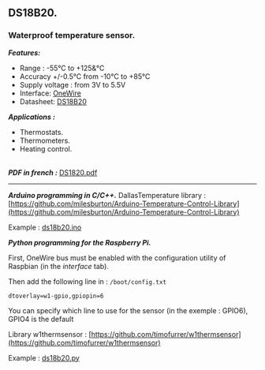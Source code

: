 ## DS18B20.
### Waterproof temperature sensor.
***Features:***

- Range : -55°C to +125&°C
- Accuracy +/-0.5°C from -10°C to +85°C
- Supply voltage : from 3V to 5.5V
- Interface: [OneWire](https://en.wikipedia.org/wiki/1-Wire)
- Datasheet: [DS18B20](https://datasheets.maximintegrated.com/en/ds/DS18B20.pdf)

***Applications :***

- Thermostats.
- Thermometers.
- Heating control.

\
***PDF in french :*** [DS1820.pdf](DS18B20.pdf)

-----
***Arduino programming in C/C++.***
DallasTemperature library :[https://github.com/milesburton/Arduino-Temperature-Control-Library](https://github.com/milesburton/Arduino-Temperature-Control-Library)

Example : [ds18b20.ino](ds18b20.ino) 
&nbsp;

***Python programming for the Raspberry Pi.***

First, OneWire bus must be enabled with the configuration utility of Raspbian (in the _interface_ tab).

Then add the following line in : `/boot/config.txt`

`dtoverlay=w1-gpio,gpiopin=6`

You can specify which line to use for the sensor (in the exemple : GPIO6), GPIO4 is the default

Library w1thermsensor : [https://github.com/timofurrer/w1thermsensor](https://github.com/timofurrer/w1thermsensor)

Example : [ds18b20.py](ds18b20.py)

